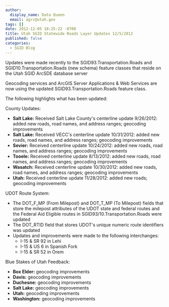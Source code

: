```yaml
---
author:
  display_name: Data Queen
  email: agrc@utah.gov
tags: []
date: 2012-12-05 18:25:22 -0700
title: Utah SGID Statewide Roads Layer Updates 12/5/2012
published: false
categories:
  - SGID Blog
---
```


Updates were made recently to the SGID93.Transportation.Roads and SGID10.Transportation.Roads (new schema) feature classes that reside on the Utah SGID ArcSDE database server

Geocoding services and ArcGIS Server Applications & Web Services are now using the updated SGID93.Transportation.Roads feature class.

The following highlights what has been updated:

County Updates:

- **Salt Lake:** Received Salt Lake County's centerline update 9/26/2012: added new roads, road names, and address ranges; geocoding improvements
- **Salt Lake:** Received VECC's centerline update 10/31/2012: added new roads, road names, and address ranges; geocoding improvements
- **Sevier:** Received centerline update 10/24/2012: added new roads, road names, and address ranges; geocoding improvements
- **Tooele:** Received centerline update 8/13/2012: added new roads, road names, and address ranges; geocoding improvements
- **Wasatch:** Received centerline update 10/30/2012: added new roads, road names, and address ranges; geocoding improvements
- **Utah:** Received centerline update 11/28/2012: added new roads; geocoding improvements

UDOT Route System:

- The DOT\_F\_MP (From Milepost) and DOT\_T\_MP (To Milepost) fields that store the milepost attributes of the UDOT state and federal routes and the Federal Aid Eligible routes in SGID93/10.Transportation.Roads were updated
- The DOT_RTID field that stores UDOT's unique numeric route identifiers was updated
- Updates and improvements were made to the following interchanges:
  - I-15 & SR 92 in Lehi
  - I-15 & US 6 in Spanish Fork
  - I-15 & SR 52 in Orem

Blue Stakes of Utah Feedback:

- **Box Elder:** geocoding improvements
- **Davis:** geocoding improvements
- **Duchesne:** geocoding improvements
- **Salt Lake:** geocoding improvements
- **Utah:** geocoding improvements
- **Washington:** geocoding improvements
